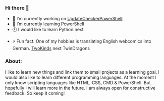 ### Hi there 👋

- 🔭 I’m currently working on [UpdateCheckerPowerShell](https://github.com/RaptorXilef/UpdateCheckerPowerShell)
- 🌱 I’m currently learning PowerShell
- 🕗 I would like to learn Python next
<!--- 👯 I’m looking to collaborate on ...
- 🤔 I’m looking for help with ...
- 💬 Ask me about ...
- 📫 How to reach me: ...
- 😄 Pronouns: ...-->
- ⚡ Fun fact: One of my hobbies is translating English webcomics into German. [TwoKinds](https://twokinds.4lima.de/) next TwinDragons
<!--
**RaptorXilef/RaptorXilef** is a ✨ _special_ ✨ repository because its `README.md` (this file) appears on your GitHub profile.

Here are some ideas to get you started:

- 🔭 I’m currently working on ...
- 🌱 I’m currently learning ...
- 👯 I’m looking to collaborate on ...
- 🤔 I’m looking for help with ...
- 💬 Ask me about ...
- 📫 How to reach me: ...
- 😄 Pronouns: ...
- ⚡ Fun fact: ...
-->

### About:
I like to learn new things and link them to small projects as a learning goal. I would also like to learn different programming languages. At the moment I only know scripting languages like HTML, CSS, CMD & PowerShell. But hopefully I will learn more in the future.
I am always open for constructive feedback. So keep it coming!
